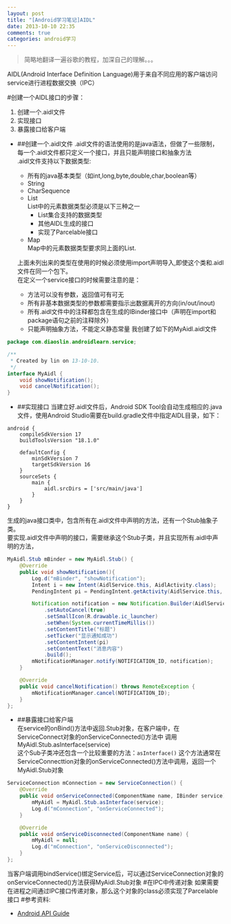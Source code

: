 ```yaml
---
layout: post
title: "[Android学习笔记]AIDL"
date: 2013-10-10 22:35
comments: true
categories: android学习
---
```


>简略地翻译一遍谷歌的教程，加深自己的理解。。。   

AIDL(Android Interface Definition Language)用于来自不同应用的客户端访问service进行进程数据交换（IPC）
<!--more-->
#创建一个AIDL接口的步骤：
1. 创建一个.aidl文件
2. 实现接口
3. 暴露接口给客户端
 * ##创建一个.aidl文件
    .aidl文件的语法使用的是java语法，但做了一些限制，每一个.aidl文件都只定义一个接口，并且只能声明接口和抽象方法   
    .aidl文件支持以下数据类型:
    * 所有的java基本类型（如int,long,byte,double,char,boolean等）
    * String
    * CharSequence
    * List  
      List中的元素数据类型必须是以下三种之一  
        * List集合支持的数据类型
        * 其他AIDL生成的接口
        * 实现了Parcelable接口
    * Map  
      Map中的元素数据类型要求同上面的List.
    
    上面未列出来的类型在使用的时候必须使用import声明导入,即使这个类和.aidl文件在同一个包下。  
    在定义一个service接口的时候需要注意的是：
      * 方法可以没有参数，返回值可有可无
      * 所有非基本数据类型的参数都需要指示出数据离开的方向(in/out/inout)
      * 所有.aidl文件中的注释都包含在生成的IBinder接口中（声明在import和package语句之前的注释除外）
      * 只能声明抽象方法，不能定义静态常量
    我创建了如下的MyAidl.aidl文件
```java
package com.diaoslin.androidlearn.service;

/**
 * Created by lin on 13-10-10.
 */
interface MyAidl {
    void showNotification();
    void cancelNotification();
}
```
 * ##实现接口
   当建立好.aidl文件后，Android SDK Tool会自动生成相应的.java文件，使用Android Studio需要在build.gradle文件中指定AIDL目录，如下：    
```
android {
    compileSdkVersion 17
    buildToolsVersion "18.1.0"

    defaultConfig {
        minSdkVersion 7
        targetSdkVersion 16
    }
    sourceSets {
        main {
            aidl.srcDirs = ['src/main/java']
        }
    }
}
```
  生成的java接口类中，包含所有在.aidl文件中声明的方法，还有一个Stub抽象子类。  
  要实现.aidl文件中声明的接口，需要继承这个Stub子类，并且实现所有.aidl中声明的方法，
```java
MyAidl.Stub mBinder = new MyAidl.Stub() {
	@Override
	public void showNotification(){
	    Log.d("mBinder", "showNotification");
	    Intent i = new Intent(AidlService.this, AidlActivity.class);
	    PendingIntent pi = PendingIntent.getActivity(AidlService.this, 0, i, 0);

	    Notification notification = new Notification.Builder(AidlService.this)
		    .setAutoCancel(true)
		    .setSmallIcon(R.drawable.ic_launcher)
		    .setWhen(System.currentTimeMillis())
		    .setContentTitle("标题")
		    .setTicker("显示通知成功")
		    .setContentIntent(pi)
		    .setContentText("消息内容")
		    .build();
	    mNotificationManager.notify(NOTIFICATION_ID, notification);
	}

	@Override
	public void cancelNotification() throws RemoteException {
	    mNotificationManager.cancel(NOTIFICATION_ID);
	}
};
```

 * ##暴露接口给客户端  
  在service的onBind()方法中返回.Stub对象，在客户端中，在ServiceConnect对象的onServiceConnected()方法中
调用MyAidl.Stub.asInterface(service)  
这个Sub子类冲还包含一个比较重要的方法：`asInterface()`
这个方法通常在ServiceConnecttion对象的onServiceConnected()方法中调用，返回一个MyAidl.Stub对象  
```java
ServiceConnection mConnection = new ServiceConnection() {
    @Override
    public void onServiceConnected(ComponentName name, IBinder service) {
        mMyAidl = MyAidl.Stub.asInterface(service);
        Log.d("mConnection", "onServiceConnected");
    }

    @Override
    public void onServiceDisconnected(ComponentName name) {
        mMyAidl = null;
        Log.d("mConnection", "onServiceDisconnected");
    }
};
```
当客户端调用bindService()绑定Service后，可以通过ServiceConnection对象的onServiceConnected()方法获得MyAidl.Stub对象
#在IPC中传递对象
  如果需要在进程之间通过IPC接口传递对象，那么这个对象的class必须实现了Parcelable接口
#参考资料:
   * [Android API Guide](http://developer.android.com/guide/components/aidl.html)
